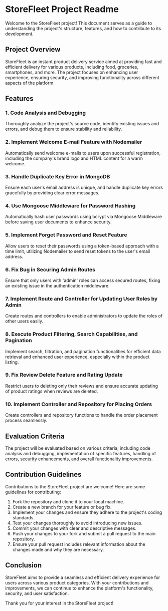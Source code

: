 # StoreFleet Project Readme

Welcome to the StoreFleet project! This document serves as a guide to understanding the project's structure, features, and how to contribute to its development.

## Project Overview

StoreFleet is an instant product delivery service aimed at providing fast and efficient delivery for various products, including food, groceries, smartphones, and more. The project focuses on enhancing user experience, ensuring security, and improving functionality across different aspects of the platform.

## Features

### 1. Code Analysis and Debugging

Thoroughly analyze the project's source code, identify existing issues and errors, and debug them to ensure stability and reliability.

### 2. Implement Welcome E-mail Feature with Nodemailer

Automatically send welcome e-mails to users upon successful registration, including the company's brand logo and HTML content for a warm welcome.

### 3. Handle Duplicate Key Error in MongoDB

Ensure each user's email address is unique, and handle duplicate key errors gracefully by providing clear error messages.

### 4. Use Mongoose Middleware for Password Hashing

Automatically hash user passwords using bcrypt via Mongoose Middleware before saving user documents to enhance security.

### 5. Implement Forget Password and Reset Feature

Allow users to reset their passwords using a token-based approach with a time limit, utilizing Nodemailer to send reset tokens to the user's email address.

### 6. Fix Bug in Securing Admin Routes

Ensure that only users with 'admin' roles can access secured routes, fixing an existing issue in the authentication middleware.

### 7. Implement Route and Controller for Updating User Roles by Admin

Create routes and controllers to enable administrators to update the roles of other users easily.

### 8. Execute Product Filtering, Search Capabilities, and Pagination

Implement search, filtration, and pagination functionalities for efficient data retrieval and enhanced user experience, especially within the product listing.

### 9. Fix Review Delete Feature and Rating Update

Restrict users to deleting only their reviews and ensure accurate updating of product ratings when reviews are deleted.

### 10. Implement Controller and Repository for Placing Orders

Create controllers and repository functions to handle the order placement process seamlessly.

## Evaluation Criteria

The project will be evaluated based on various criteria, including code analysis and debugging, implementation of specific features, handling of errors, security enhancements, and overall functionality improvements.

## Contribution Guidelines

Contributions to the StoreFleet project are welcome! Here are some guidelines for contributing:

1. Fork the repository and clone it to your local machine.
2. Create a new branch for your feature or bug fix.
3. Implement your changes and ensure they adhere to the project's coding standards.
4. Test your changes thoroughly to avoid introducing new issues.
5. Commit your changes with clear and descriptive messages.
6. Push your changes to your fork and submit a pull request to the main repository.
7. Ensure your pull request includes relevant information about the changes made and why they are necessary.

## Conclusion

StoreFleet aims to provide a seamless and efficient delivery experience for users across various product categories. With your contributions and improvements, we can continue to enhance the platform's functionality, security, and user satisfaction.

Thank you for your interest in the StoreFleet project!
